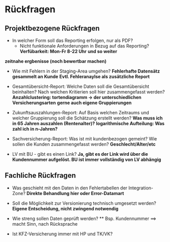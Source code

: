 # Rückfragen

## Projektbezogene Rückfragen

* In welcher Form soll das Reporting erfolgen, nur als PDF?
  * Nicht funktionale Anforderungen in Bezug auf das Reporting?
  **Verfübarkeit: Mon-Fr 8-22 Uhr**
  **und so weiter**

**zeitnahe ergbenisse (noch bewertbar machen)**

* Wie mit Fehlern in der Staging-Area umgehen?
**Fehlerhafte Datensätz gesammelt an Kunde**
**Evtl. Fehleranaylse als zusätzliche Report**

* Gesamtübersicht-Report: Welche Daten soll die Gesamtübersicht beinhalten? Nach welchen Kritierien soll hier zusammengefasst werden?
**Anzahlclustering: tortendiagramm -> der unterschiedlichen Versicherungsarten**
**gerne auch eigene Gruppierungen**

* Zukunftsauszahlungen-Report: Auf Basis welchen Zeitraums und welcher Gruppierung soll die Schätzung erstellt werden?
**Was muss ich in 65 Jahren auszahlen (Rentenalter)?**
**logarithmische Aufteilung: Was zahl ich in n-Jahren?**

* Sachversicherung-Report: Was ist mit kundenbezogen gemeint? Wie sollen die Kunden zusammengefasst werden?
**Geschlecht/Alter/etc**

* LV mit BU - gibt es einen Link?
**Ja, gibt es der Link wird über die Kundennummer aufgelöst. BU ist immer vollständig von LV abhängig**

## Fachliche Rückfragen
 * Was geschieht mit den Daten in den Fehlertabellen der Integration-Zone?
 **Direkte Behandlung hier oder Error-Datamart**

 * Soll die Möglichkeit zur Versionierung technisch umgesetzt werden?
 **Eigene Entscheidung, nicht zwingend notwendig**

* Wie streng sollen Daten geprüft werden?
** Bsp. Kundennummer
==> macht Sinn, nach Rücksprache 


* Ist KFZ-Versicherung immer mit HP und TK/VK?
